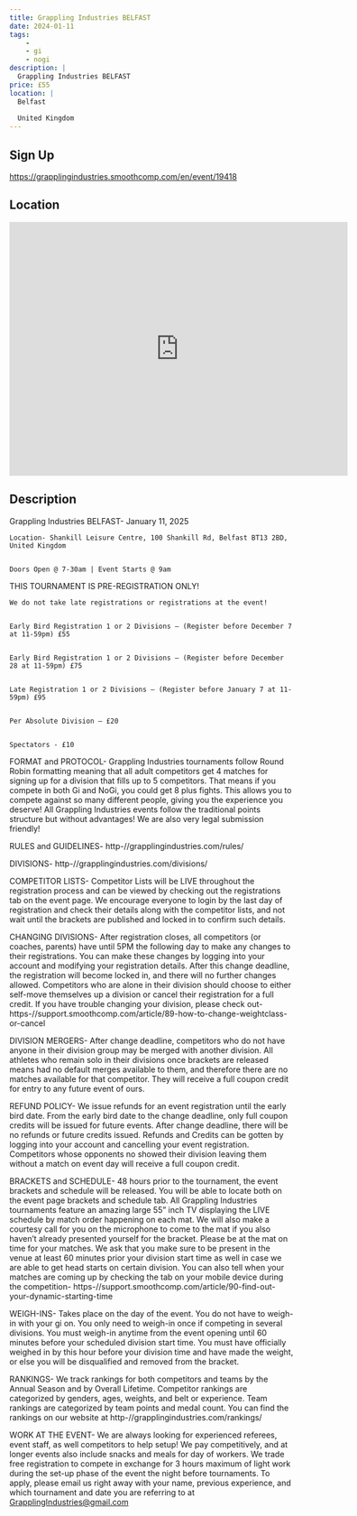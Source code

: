 ```yaml
---
title: Grappling Industries BELFAST
date: 2024-01-11
tags:
    - 
    - gi 
    - nogi 
description: |
  Grappling Industries BELFAST
price: £55
location: |
  Belfast
                                        
  United Kingdom
---
```

## Sign Up
https://grapplingindustries.smoothcomp.com/en/event/19418

## Location
<iframe src="https://www.google.com/maps/embed?pb=!1m18!1m12!1m3!1d12345.6789!2d-5.9448687!3d54.6033992!2m3!1f0!2f0!3f0!3m2!1i1024!2i768!4f13.1!3m3!1m2!1s0x0%3A0x0!2z54.6033992!5e0!3m2!1sen!2sus!4v1234567890" width="600" height="450" style="border:0;" allowfullscreen="" loading="lazy"></iframe>

## Description
Grappling Industries BELFAST- January 11, 2025
  

    Location- Shankill Leisure Centre, 100 Shankill Rd, Belfast BT13 2BD, United Kingdom
  

    Doors Open @ 7-30am | Event Starts @ 9am
  

THIS TOURNAMENT IS PRE-REGISTRATION ONLY!


    We do not take late registrations or registrations at the event!
  

    Early Bird Registration 1 or 2 Divisions – (Register before December 7 at 11-59pm) £55
  

    Early Bird Registration 1 or 2 Divisions – (Register before December 28 at 11-59pm) £75
  

    Late Registration 1 or 2 Divisions – (Register before January 7 at 11-59pm) £95
  

    Per Absolute Division – £20
  

    Spectators - £10
  

FORMAT and PROTOCOL- Grappling Industries tournaments follow Round Robin formatting meaning that all adult competitors get 4 matches for signing up for a division that fills up to 5 competitors. That means if you compete in both Gi and NoGi, you could get 8 plus fights. This allows you to compete against so many different people, giving you the experience you deserve! All Grappling Industries events follow the traditional points structure but without advantages! We are also very legal submission friendly!
  

RULES and GUIDELINES-  http-//grapplingindustries.com/rules/


DIVISIONS- http-//grapplingindustries.com/divisions/


COMPETITOR LISTS- Competitor Lists will be LIVE throughout the registration process and can be viewed by checking out the registrations tab on the event page. We encourage everyone to login by the last day of registration and check their details along with the competitor lists, and not wait until the brackets are published and locked in to confirm such details.
  

CHANGING DIVISIONS- After registration closes, all competitors (or coaches, parents) have until 5PM the following day to make any changes to their registrations. You can make these changes by logging into your account and modifying your registration details. After this change deadline, the registration will become locked in, and there will no further changes allowed. Competitors who are alone in their division should choose to either self-move themselves up a division or cancel their registration for a full credit. If you have trouble changing your division, please check out- https-//support.smoothcomp.com/article/89-how-to-change-weightclass-or-cancel


DIVISION MERGERS- After change deadline, competitors who do not have anyone in their division group may be merged with another division. All athletes who remain solo in their divisions once brackets are released means had no default merges available to them, and therefore there are no matches available for that competitor. They will receive a full coupon credit for entry to any future event of ours.
  

REFUND POLICY- We issue refunds for an event registration until the early bird date. From the early bird date to the change deadline, only full coupon credits will be issued for future events. After change deadline, there will be no refunds or future credits issued. Refunds and Credits can be gotten by logging into your account and cancelling your event registration. Competitors whose opponents no showed their division leaving them without a match on event day will receive a full coupon credit.
  

BRACKETS and SCHEDULE- 48 hours prior to the tournament, the event brackets and schedule will be released. You will be able to locate both on the event page brackets and schedule tab. All Grappling Industries tournaments feature an amazing large 55” inch TV displaying the LIVE schedule by match order happening on each mat. We will also make a courtesy call for you on the microphone to come to the mat if you also haven’t already presented yourself for the bracket. Please be at the mat on time for your matches. We ask that you make sure to be present in the venue at least 60 minutes prior your division start time as well in case we are able to get head starts on certain division. You can also tell when your matches are coming up by checking the tab on your mobile device during the competition- https-//support.smoothcomp.com/article/90-find-out-your-dynamic-starting-time


WEIGH-INS- Takes place on the day of the event. You do not have to weigh-in with your gi on. You only need to weigh-in once if competing in several divisions. You must weigh-in anytime from the event opening until 60 minutes before your scheduled division start time. You must have officially weighed in by this hour before your division time and have made the weight, or else you will be disqualified and removed from the bracket.
  

RANKINGS- We track rankings for both competitors and teams by the Annual Season and by Overall Lifetime. Competitor rankings are categorized by genders, ages, weights, and belt or experience. Team rankings are categorized by team points and medal count. You can find the rankings on our website at http-//grapplingindustries.com/rankings/


WORK AT THE EVENT- We are always looking for experienced referees, event staff, as well competitors to help setup! We pay competitively, and at longer events also include snacks and meals for day of workers. We trade free registration to compete in exchange for 3 hours maximum of light work during the set-up phase of the event the night before tournaments. To apply, please email us right away with your name, previous experience, and which tournament and date you are referring to at GrapplingIndustries@gmail.com
